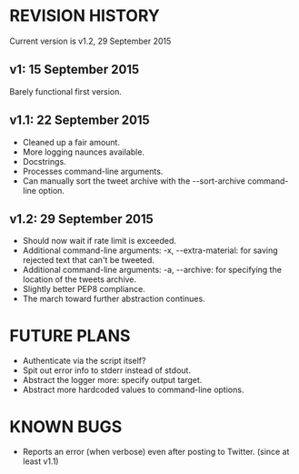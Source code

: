 REVISION HISTORY
================

Current version is v1.2, 29 September 2015


v1: 15 September 2015
---------------------
Barely functional first version.

v1.1: 22 September 2015
-----------------------
* Cleaned up a fair amount.
* More logging naunces available.
* Docstrings.
* Processes command-line arguments.
* Can manually sort the tweet archive with the --sort-archive command-line option.

v1.2: 29 September 2015
----------------------
* Should now wait if rate limit is exceeded.
* Additional command-line arguments: -x, --extra-material: for saving rejected text that can't be tweeted.
* Additional command-line arguments: -a, --archive: for specifying the location of the tweets archive.
* Slightly better PEP8 compliance.
* The march toward further abstraction continues.


FUTURE PLANS
============
* Authenticate via the script itself?
* Spit out error info to stderr instead of stdout.
* Abstract the logger more: specify output target.
* Abstract more hardcoded values to command-line options.

KNOWN BUGS
==========
* Reports an error (when verbose) even after posting to Twitter. (since at least v1.1)